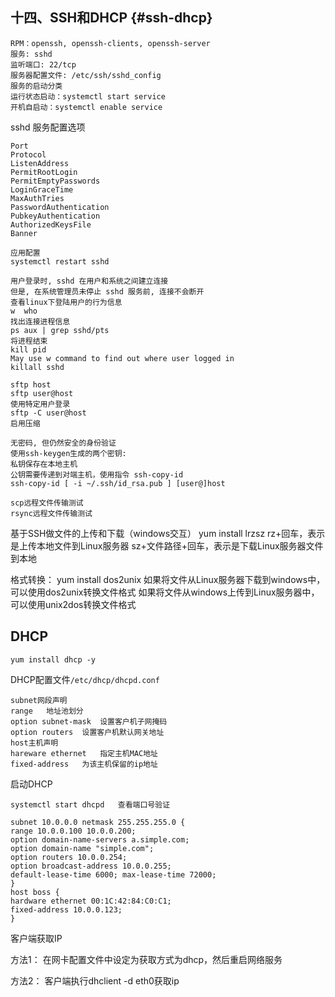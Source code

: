 ## 十四、SSH和DHCP {#ssh-dhcp}

```
RPM：openssh, openssh-clients, openssh-server
服务: sshd
监听端口: 22/tcp
服务器配置文件: /etc/ssh/sshd_config
服务的启动分类
运行状态启动：systemctl start service
开机自启动：systemctl enable service
```

sshd 服务配置选项

```
Port
Protocol
ListenAddress
PermitRootLogin
PermitEmptyPasswords
LoginGraceTime
MaxAuthTries
PasswordAuthentication
PubkeyAuthentication
AuthorizedKeysFile
Banner

应用配置
systemctl restart sshd

用户登录时, sshd 在用户和系统之间建立连接
但是, 在系统管理员未停止 sshd 服务前, 连接不会断开
查看linux下登陆用户的行为信息
w  who
找出连接进程信息
ps aux | grep sshd/pts
将进程结束
kill pid
May use w command to find out where user logged in
killall sshd

sftp host
sftp user@host
使用特定用户登录
sftp -C user@host
启用压缩

无密码, 但仍然安全的身份验证
使用ssh-keygen生成的两个密钥:
私钥保存在本地主机
公钥需要传递到对端主机，使用指令 ssh-copy-id
ssh-copy-id [ -i ~/.ssh/id_rsa.pub ] [user@]host

scp远程文件传输测试
rsync远程文件传输测试
```

基于SSH做文件的上传和下载（windows交互） yum install lrzsz rz+回车，表示是上传本地文件到Linux服务器 sz+文件路径+回车，表示是下载Linux服务器文件到本地

格式转换： yum install dos2unix 如果将文件从Linux服务器下载到windows中，可以使用dos2unix转换文件格式 如果将文件从windows上传到Linux服务器中，可以使用unix2dos转换文件格式

## DHCP 

```
yum install dhcp -y 
```

DHCP配置文件`/etc/dhcp/dhcpd.conf`

```
subnet网段声明
range   地址池划分
option subnet-mask  设置客户机子网掩码
option routers  设置客户机默认网关地址
host主机声明
hareware ethernet   指定主机MAC地址
fixed-address   为该主机保留的ip地址
```

启动DHCP

```
systemctl start dhcpd   查看端口号验证
```

```
subnet 10.0.0.0 netmask 255.255.255.0 {
range 10.0.0.100 10.0.0.200; 
option domain-name-servers a.simple.com; 
option domain-name "simple.com"; 
option routers 10.0.0.254; 
option broadcast-address 10.0.0.255; 
default-lease-time 6000; max-lease-time 72000; 
} 
host boss { 
hardware ethernet 00:1C:42:84:C0:C1; 
fixed-address 10.0.0.123; 
}
```

客户端获取IP 

方法1： 在网卡配置文件中设定为获取方式为dhcp，然后重启网络服务 

方法2： 客户端执行dhclient -d eth0获取ip

